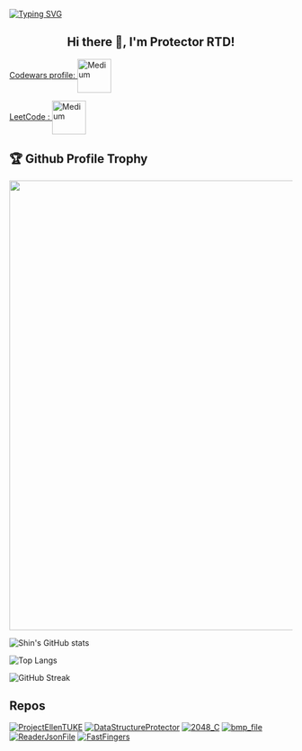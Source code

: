 [![Typing SVG](https://readme-typing-svg.herokuapp.com?multiline=true&width=500&lines=Beginner+java+developer.++++++++++)](https://git.io/typing-svg)

<h2 align="center">Hi there 👋, I'm Protector RTD!</h2>

<a href="https://www.codewars.com/users/Protector%20RTD" target="blank">Codewars profile: <img align="center" src="https://docs.codewars.com/logo.svg" alt="Medium" height="60" width="60" /></a>

<a href="https://leetcode.com/ProtectorRTD/" target="blank">LeetCode : <img align="center" src="https://user-images.githubusercontent.com/36547915/97088991-45da5d00-1652-11eb-900f-80d106540f4f.png" alt="Medium" height="60" width="60" /></a>


<h2>🏆 Github Profile Trophy</h2>
<img width=800 src="https://github-profile-trophy.vercel.app/?username=ProtectorRTD&column=9&theme=gruvbox&no-frame=true"/>

![Shin's GitHub stats](https://github-readme-stats.vercel.app/api?username=ProtectorRTD&show_icons=true&theme=tokyonight)

![Top Langs](https://github-readme-stats.vercel.app/api/top-langs/?username=ProtectorRTD&layout=compact)

![GitHub Streak](https://github-readme-streak-stats.herokuapp.com?user=ProtectorRTD&theme=neon-palenight&hide_border=true)


## Repos

[![ProjectEllenTUKE](https://github-readme-stats.vercel.app/api/pin/?username=ProtectorRTD&repo=ProjectEllenTUKE&show_owner=true)](https://github.com/ProtectorRTD/ProjectEllenTUKE)
[![DataStructureProtector](https://github-readme-stats.vercel.app/api/pin/?username=ProtectorRTD&repo=DataStructureProtector&show_owner=true)](https://github.com/ProtectorRTD/DataStructureProtector)
[![2048_C](https://github-readme-stats.vercel.app/api/pin/?username=ProtectorRTD&repo=2048_C&show_owner=true)](https://github.com/ProtectorRTD/2048_C)
[![bmp_file](https://github-readme-stats.vercel.app/api/pin/?username=ProtectorRTD&repo=bmp_file&show_owner=true)](https://github.com/ProtectorRTD/bmp_file)
[![ReaderJsonFile](https://github-readme-stats.vercel.app/api/pin/?username=ProtectorRTD&repo=ReaderJsonFile&show_owner=true)](https://github.com/ProtectorRTD/ReaderJsonFile)
[![FastFingers](https://github-readme-stats.vercel.app/api/pin/?username=ProtectorRTD&repo=FastFingers&show_owner=true)](https://github.com/ProtectorRTD/FastFingers)

